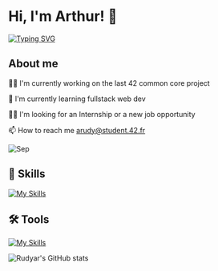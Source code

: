 # Hi, I'm Arthur! 👋

[![Typing SVG](https://readme-typing-svg.demolab.com?font=Fira+Code&pause=1000&color=305DFF&center=false&width=435&lines=42+Paris+student)](https://git.io/typing-svg)

## About me
👩‍💻 I'm currently working on the last 42 common core project

🧠 I'm currently learning fullstack web dev

👯‍♀️ I'm looking for an Internship or a new job opportunity

📫 How to reach me arudy@student.42.fr  

![Sep](https://user-images.githubusercontent.com/73097560/115834477-dbab4500-a447-11eb-908a-139a6edaec5c.gif)  

## 🥷 Skills
[![My Skills](https://skillicons.dev/icons?i=js,ts,react,nest,nodejs,docker,postgres,cpp,c,html,css,sass,bash)](https://skillicons.dev)  

## 🛠️ Tools
[![My Skills](https://skillicons.dev/icons?i=vscode,git,github,linux,webpack)](https://skillicons.dev)  


![Rudyar's GitHub stats](https://github-readme-stats.vercel.app/api?username=Rudyar&show_icons=true&theme=radical)

